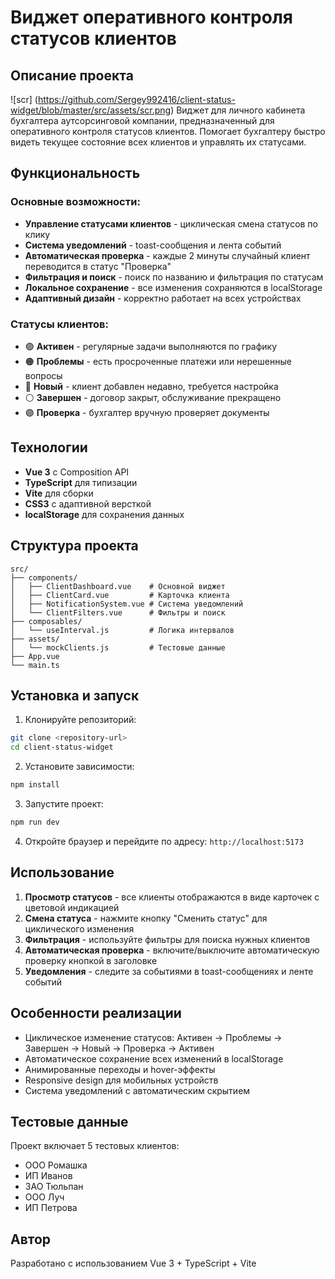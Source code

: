 # Виджет оперативного контроля статусов клиентов

## Описание проекта
![scr] (https://github.com/Sergey992416/client-status-widget/blob/master/src/assets/scr.png)
Виджет для личного кабинета бухгалтера аутсорсинговой компании, предназначенный для оперативного контроля статусов клиентов. Помогает бухгалтеру быстро видеть текущее состояние всех клиентов и управлять их статусами.

## Функциональность

### Основные возможности:
- **Управление статусами клиентов** - циклическая смена статусов по клику
- **Система уведомлений** - toast-сообщения и лента событий
- **Автоматическая проверка** - каждые 2 минуты случайный клиент переводится в статус "Проверка"
- **Фильтрация и поиск** - поиск по названию и фильтрация по статусам
- **Локальное сохранение** - все изменения сохраняются в localStorage
- **Адаптивный дизайн** - корректно работает на всех устройствах

### Статусы клиентов:
- 🟢 **Активен** - регулярные задачи выполняются по графику
- 🟠 **Проблемы** - есть просроченные платежи или нерешенные вопросы
- 🔵 **Новый** - клиент добавлен недавно, требуется настройка
- ⚪ **Завершен** - договор закрыт, обслуживание прекращено
- 🟣 **Проверка** - бухгалтер вручную проверяет документы

## Технологии

- **Vue 3** с Composition API
- **TypeScript** для типизации
- **Vite** для сборки
- **CSS3** с адаптивной версткой
- **localStorage** для сохранения данных

## Структура проекта

```
src/
├── components/
│   ├── ClientDashboard.vue    # Основной виджет
│   ├── ClientCard.vue         # Карточка клиента
│   ├── NotificationSystem.vue # Система уведомлений
│   └── ClientFilters.vue      # Фильтры и поиск
├── composables/
│   └── useInterval.js         # Логика интервалов
├── assets/
│   └── mockClients.js         # Тестовые данные
├── App.vue
└── main.ts
```

## Установка и запуск

1. Клонируйте репозиторий:
```bash
git clone <repository-url>
cd client-status-widget
```

2. Установите зависимости:
```bash
npm install
```

3. Запустите проект:
```bash
npm run dev
```

4. Откройте браузер и перейдите по адресу: `http://localhost:5173`

## Использование

1. **Просмотр статусов** - все клиенты отображаются в виде карточек с цветовой индикацией
2. **Смена статуса** - нажмите кнопку "Сменить статус" для циклического изменения
3. **Фильтрация** - используйте фильтры для поиска нужных клиентов
4. **Автоматическая проверка** - включите/выключите автоматическую проверку кнопкой в заголовке
5. **Уведомления** - следите за событиями в toast-сообщениях и ленте событий

## Особенности реализации

- Циклическое изменение статусов: Активен → Проблемы → Завершен → Новый → Проверка → Активен
- Автоматическое сохранение всех изменений в localStorage
- Анимированные переходы и hover-эффекты
- Responsive design для мобильных устройств
- Система уведомлений с автоматическим скрытием

## Тестовые данные

Проект включает 5 тестовых клиентов:
- ООО Ромашка
- ИП Иванов  
- ЗАО Тюльпан
- ООО Луч
- ИП Петрова

## Автор

Разработано с использованием Vue 3 + TypeScript + Vite
